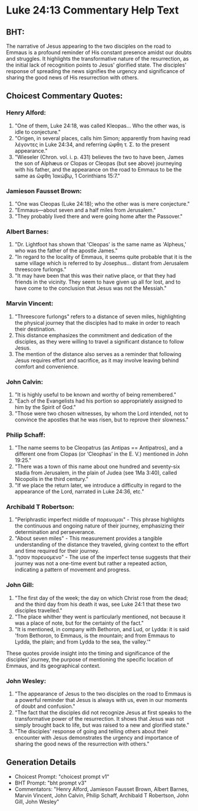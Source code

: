 # Luke 24:13 Commentary Help Text

## BHT:
The narrative of Jesus appearing to the two disciples on the road to Emmaus is a profound reminder of His constant presence amidst our doubts and struggles. It highlights the transformative nature of the resurrection, as the initial lack of recognition points to Jesus' glorified state. The disciples' response of spreading the news signifies the urgency and significance of sharing the good news of His resurrection with others.

## Choicest Commentary Quotes:
### Henry Alford:
1. "One of them, Luke 24:18, was called Kleopas... Who the other was, is idle to conjecture." 
2. "Origen, in several places, calls him Simon; apparently from having read λέγοντες in Luke 24:34, and referring ὤφθη τ. Σ. to the present appearance."
3. "Wieseler (Chron. vol. i. p. 431) believes the two to have been, James the son of Alphæus or Clopas or Cleopas (but see above) journeying with his father, and the appearance on the road to Emmaus to be the same as ὤφθη Ἰακώβῳ, 1 Corinthians 15:7."

### Jamieson Fausset Brown:
1. "One was Cleopas (Luke 24:18); who the other was is mere conjecture."
2. "Emmaus—about seven and a half miles from Jerusalem."
3. "They probably lived there and were going home after the Passover."

### Albert Barnes:
1. "Dr. Lightfoot has shown that 'Cleopas' is the same name as 'Alpheus,' who was the father of the apostle James." 
2. "In regard to the locality of Emmaus, it seems quite probable that it is the same village which is referred to by Josephus... distant from Jerusalem threescore furlongs."
3. "It may have been that this was their native place, or that they had friends in the vicinity. They seem to have given up all for lost, and to have come to the conclusion that Jesus was not the Messiah."

### Marvin Vincent:
1. "Threescore furlongs" refers to a distance of seven miles, highlighting the physical journey that the disciples had to make in order to reach their destination.
2. This distance emphasizes the commitment and dedication of the disciples, as they were willing to travel a significant distance to follow Jesus.
3. The mention of the distance also serves as a reminder that following Jesus requires effort and sacrifice, as it may involve leaving behind comfort and convenience.

### John Calvin:
1. "It is highly useful to be known and worthy of being remembered."
2. "Each of the Evangelists had his portion so appropriately assigned to him by the Spirit of God."
3. "Those were two chosen witnesses, by whom the Lord intended, not to convince the apostles that he was risen, but to reprove their slowness."

### Philip Schaff:
1. "The name seems to be Cleopatrus (as Antipas == Antipatros), and a different one from Clopas (or ‘Cleophas’ in the E. V.) mentioned in John 19:25."
2. "There was a town of this name about one hundred and seventy-six stadia from Jerusalem, in the plain of Judea (see 1Ma 3:40), called Nicopolis in the third century."
3. "If we place the return later, we introduce a difficulty in regard to the appearance of the Lord, narrated in Luke 24:36, etc."

### Archibald T Robertson:
1. "Periphrastic imperfect middle of πορευομαι" - This phrase highlights the continuous and ongoing nature of their journey, emphasizing their determination and perseverance.
2. "About seven miles" - This measurement provides a tangible understanding of the distance they traveled, giving context to the effort and time required for their journey.
3. "ησαν πορευομενο" - The use of the imperfect tense suggests that their journey was not a one-time event but rather a repeated action, indicating a pattern of movement and progress.

### John Gill:
1. "The first day of the week; the day on which Christ rose from the dead; and the third day from his death it was, see Luke 24:1 that these two disciples travelled." 
2. "The place whither they went is particularly mentioned, not because it was a place of note, but for the certainty of the fact."
3. "It is mentioned, in company with Bethoron, and Lud, or Lydda: it is said 'from Bethoron, to Emmaus, is the mountain; and from Emmaus to Lydda, the plain; and from Lydda to the sea, the valley.'"

These quotes provide insight into the timing and significance of the disciples' journey, the purpose of mentioning the specific location of Emmaus, and its geographical context.

### John Wesley:
1. "The appearance of Jesus to the two disciples on the road to Emmaus is a powerful reminder that Jesus is always with us, even in our moments of doubt and confusion."
2. "The fact that the disciples did not recognize Jesus at first speaks to the transformative power of the resurrection. It shows that Jesus was not simply brought back to life, but was raised to a new and glorified state."
3. "The disciples' response of going and telling others about their encounter with Jesus demonstrates the urgency and importance of sharing the good news of the resurrection with others."


## Generation Details
- Choicest Prompt: "choicest prompt v1"
- BHT Prompt: "bht prompt v3"
- Commentators: "Henry Alford, Jamieson Fausset Brown, Albert Barnes, Marvin Vincent, John Calvin, Philip Schaff, Archibald T Robertson, John Gill, John Wesley"
